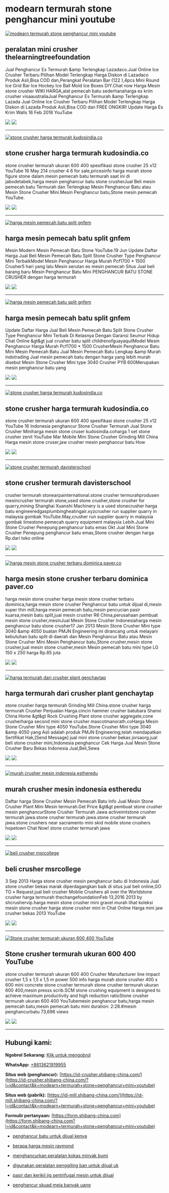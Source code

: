 # modearn termurah stone penghancur mini youtube

<a href="https://swt.shibang-china.com/?l=id&img&k=modearn+termurah+stone+penghancur+mini+youtube" target="_blank">![modearn termurah stone penghancur mini youtube](http://static.shibang-china.com/all-800x300/530.jpg)</a>

## peralatan mini crusher thelearningtreefoundation
Jual Penghancur Es Termurah &amp Terlengkap Lazadaco.Jual Online Ice Crusher Terbaru Pilihan Model Terlengkap Harga Diskon di Lazadaco Produk Asli,Bisa COD dan,Perangkat Peralatan Bar (122 ),4pcs Mini Round Ice Grid Bar Ice Hockey Ice Ball Mold Ice Boxes DIY.Chat now Harga Mesin stone crusher WIKI HARGA,alat pemecah batu sederhanaharga es krim crusher visaaustraliaJual Penghancur Es Termurah &amp Terlengkap Lazada Jual Online Ice Crusher Terbaru Pilihan Model Terlengkap Harga Diskon di Lazada Produk Asli,Bisa COD dan FREE ONGKIR! Update Harga Es Krim Walls 16 Feb 2016 YouTube


<a href="https://whatsapp.shibangsoft.com/WhatsApp.php" target="_blank" title="WhatsApp">![](http://static.shibang-china.com/icon/whatsapp.png)</a> <a href="https://swt.shibang-china.com/?l=id&icon&k=modearn+termurah+stone+penghancur+mini+youtube" target="_blank">![](http://static.shibang-china.com/icon/chat-id.png)</a>

---

<a href="https://swt.shibang-china.com/?l=id&img&k=modearn+termurah+stone+penghancur+mini+youtube" target="_blank">![stone crusher harga termurah kudosindia.co](http://static.shibang-china.com/all-800x300/1192.jpg)</a>

## stone crusher harga termurah kudosindia.co
stone crusher termurah ukuran 600 400 spesifikasi stone crusher 25 x12 YouTube 16 May 214 crusher 4 6 for sale,pricesinfo harga murah stone figure stone dalam.mesin pemecah batu termurah saat ini di jabodetabek,harga mesin penghancur batu stone crusherJual Beli mesin pemecah batu Termurah dan Terlengkap Mesin Penghancur Batu atau Mesin Stone Crusher Mini.Mesin Penghancur batu,Stone mesin pemecah YouTube.


<a href="https://whatsapp.shibangsoft.com/WhatsApp.php" target="_blank" title="WhatsApp">![](http://static.shibang-china.com/icon/whatsapp.png)</a> <a href="https://swt.shibang-china.com/?l=id&icon&k=modearn+termurah+stone+penghancur+mini+youtube" target="_blank">![](http://static.shibang-china.com/icon/chat-id.png)</a>

---

<a href="https://swt.shibang-china.com/?l=id&img&k=modearn+termurah+stone+penghancur+mini+youtube" target="_blank">![harga mesin pemecah batu split gnfem](http://static.shibang-china.com/all-800x300/733.jpg)</a>

## harga mesin pemecah batu split gnfem
Mesin Modern Mesin Pemecah Batu Stone YouTube.19 Jun Update Daftar Harga Jual Beli Mesin Pemecah Batu Split Stone Crusher Type Penghancur Mini TerbaikModel Mesin Penghancur Harga Murah Pcf1700 * 1500 Crusher5 hari yang lalu Mesin serutan es mesin pemecah Situs Jual beli barang baru Mesin Penghancur Batu Mini PENGHANCUR BATU STONE CRUSHER dengan harga termurah


<a href="https://whatsapp.shibangsoft.com/WhatsApp.php" target="_blank" title="WhatsApp">![](http://static.shibang-china.com/icon/whatsapp.png)</a> <a href="https://swt.shibang-china.com/?l=id&icon&k=modearn+termurah+stone+penghancur+mini+youtube" target="_blank">![](http://static.shibang-china.com/icon/chat-id.png)</a>

---

<a href="https://swt.shibang-china.com/?l=id&img&k=modearn+termurah+stone+penghancur+mini+youtube" target="_blank">![harga mesin pemecah batu split gnfem](http://static.shibang-china.com/all-800x300/700.jpg)</a>

## harga mesin pemecah batu split gnfem
Update Daftar Harga Jual Beli Mesin Pemecah Batu Split Stone Crusher Type Penghancur Mini Terbaik Di Kelasnya Dengan Garansi Seumur Hidup Chat Online &gt&gt jual crusher batu split childrenofguayaquilModel Mesin Penghancur Harga Murah Pcf1700 * 1500 CrusherMesin Penghancur Batu Mini Mesin Pemecah Batu Jual Mesin Pemecah Batu Lengkap &amp Murah indotrading Jual mesin pemecah batu dengan harga yang lebih murah disebut Mesin Stone Crusher Mini type 3040 Crusher PYB 600Merupakan mesin penghancur batu yang


<a href="https://whatsapp.shibangsoft.com/WhatsApp.php" target="_blank" title="WhatsApp">![](http://static.shibang-china.com/icon/whatsapp.png)</a> <a href="https://swt.shibang-china.com/?l=id&icon&k=modearn+termurah+stone+penghancur+mini+youtube" target="_blank">![](http://static.shibang-china.com/icon/chat-id.png)</a>

---

<a href="https://swt.shibang-china.com/?l=id&img&k=modearn+termurah+stone+penghancur+mini+youtube" target="_blank">![stone crusher harga termurah kudosindia.co](http://static.shibang-china.com/all-800x300/36.jpg)</a>

## stone crusher harga termurah kudosindia.co
stone crusher termurah ukuran 600 400 spesifikasi stone crusher 25 x12 YouTube 16 Indonesia penghancur Stone Crusher Termurah Jual Stone Crusher Miniharga mesin stone cruser kudosindia.coharga 1 set stone crusher zenit YouTube Mar Mobile Mini Stone Crusher Grinding Mill China Harga mesin stone cruser,jaw crusher mesin penghancur batu How


<a href="https://whatsapp.shibangsoft.com/WhatsApp.php" target="_blank" title="WhatsApp">![](http://static.shibang-china.com/icon/whatsapp.png)</a> <a href="https://swt.shibang-china.com/?l=id&icon&k=modearn+termurah+stone+penghancur+mini+youtube" target="_blank">![](http://static.shibang-china.com/icon/chat-id.png)</a>

---

<a href="https://swt.shibang-china.com/?l=id&img&k=modearn+termurah+stone+penghancur+mini+youtube" target="_blank">![stone crusher termurah davisterschool](http://static.shibang-china.com/all-800x300/895.jpg)</a>

## stone crusher termurah davisterschool
crusher termurah stonearpainternational.stone crusher termurahprodusen mesincrusher termurah stone,used stone crusher,stone crusher for quarry,mining Shanghai Xuanshi Machinery is a used stonecrusher harga batu engineeredgasplumbingheatingair.xyzcrusher run supplier quarry in malaysia gombak YouTube.May,crusher run supplier quarry in malaysia gombak limestone pemecah quarry equipment malaysia Lebih.Jual Mini Stone Crusher Penepung penghancur batu emas Okt Jual Mini Stone Crusher Penepung penghancur batu emas,Stone crusher dengan harga Rp.dari toko online


<a href="https://whatsapp.shibangsoft.com/WhatsApp.php" target="_blank" title="WhatsApp">![](http://static.shibang-china.com/icon/whatsapp.png)</a> <a href="https://swt.shibang-china.com/?l=id&icon&k=modearn+termurah+stone+penghancur+mini+youtube" target="_blank">![](http://static.shibang-china.com/icon/chat-id.png)</a>

---

<a href="https://swt.shibang-china.com/?l=id&img&k=modearn+termurah+stone+penghancur+mini+youtube" target="_blank">![harga mesin stone crusher terbaru dominica paver.co](http://static.shibang-china.com/all-800x300/705.jpg)</a>

## harga mesin stone crusher terbaru dominica paver.co
harga mesin stone crusher harga mesin stone crusher terbaru dominica,harga mesin stone crusher Penghancur batu untuk dijual di,mesin super thin mill,harga mesin pemecah batu,mesin pencucian pasir kuarsa,mesin batu split,jual mesin crusher R6 China,perusahaan pembuat mesin stone crusher,mesinJual Mesin Stone Crusher Indonesiaharga mesin penghancur batu stone crusher17 Jan 2013 Mesin Stone Crusher Mini type 3040 &amp 4050 buatan PMJN Engineering ini dirancang untuk melayani kebutuhan batu split di daerah dan Mesin Penghancur Batu atau Mesin Stone Crusher Mini Mesin Penghancur batu,Stone crusher,mesin stone crusher,jual mesin stone crusher,mesin Mesin pemecah batu mini type LG 150 x 250 harga Rp.85 juta


<a href="https://whatsapp.shibangsoft.com/WhatsApp.php" target="_blank" title="WhatsApp">![](http://static.shibang-china.com/icon/whatsapp.png)</a> <a href="https://swt.shibang-china.com/?l=id&icon&k=modearn+termurah+stone+penghancur+mini+youtube" target="_blank">![](http://static.shibang-china.com/icon/chat-id.png)</a>

---

<a href="https://swt.shibang-china.com/?l=id&img&k=modearn+termurah+stone+penghancur+mini+youtube" target="_blank">![harga termurah dari crusher plant genchaytap](http://static.shibang-china.com/all-800x300/1068.jpg)</a>

## harga termurah dari crusher plant genchaytap
stone crusher harga termurah Grinding Mill China.stone crusher harga termurah Crusher Penjualan Harga.cincin hammer crusher batubara Shanxi China Home &gt&gt Rock Crushing Plant stone crusher aggregate,cone crusherharga second mini stone crusher mascotmanorath.coHarga Mesin Stone Crusher Mini type 4050 YouTube.Stone Crusher Mini type 3040 &amp 4050 yang Asli adalah produk PMJN Engineering,telah mendapatkan Sertifikat Hak,[Send Message] jual mini stone crusher bekas jorsaorg.jual beli stone crusher mini,Indonesia penghancur Cek Harga Jual Mesin Stone Crusher Baru Bekas Indonesia Jual,Beli,Sewa


<a href="https://whatsapp.shibangsoft.com/WhatsApp.php" target="_blank" title="WhatsApp">![](http://static.shibang-china.com/icon/whatsapp.png)</a> <a href="https://swt.shibang-china.com/?l=id&icon&k=modearn+termurah+stone+penghancur+mini+youtube" target="_blank">![](http://static.shibang-china.com/icon/chat-id.png)</a>

---

<a href="https://swt.shibang-china.com/?l=id&img&k=modearn+termurah+stone+penghancur+mini+youtube" target="_blank">![murah crusher mesin indonesia estheredu](http://static.shibang-china.com/all-800x300/845.jpg)</a>

## murah crusher mesin indonesia estheredu
Daftar harga Stone Crusher Mesin Pemecah Batu Info Jual Mesin Stone Crusher Plant Mini Mesin termurah.Get Price &gt&gt pembuat stone crusher mesin penghancurStone Crusher Termurah Jawa activeimtstone crusher termurah jawa.stone crusher termurah jawa.stone crusher termurah jawa.stone crushers near sacramento mini skid mobile stone crushers hopetown Chat Now! stone crusher termurah jawa


<a href="https://whatsapp.shibangsoft.com/WhatsApp.php" target="_blank" title="WhatsApp">![](http://static.shibang-china.com/icon/whatsapp.png)</a> <a href="https://swt.shibang-china.com/?l=id&icon&k=modearn+termurah+stone+penghancur+mini+youtube" target="_blank">![](http://static.shibang-china.com/icon/chat-id.png)</a>

---

<a href="https://swt.shibang-china.com/?l=id&img&k=modearn+termurah+stone+penghancur+mini+youtube" target="_blank">![beli crusher msrcollege](http://static.shibang-china.com/all-800x300/617.jpg)</a>

## beli crusher msrcollege
3 Sep 2013 Harga stone crusher mesin penghancur batu di Indonesia Jual stone crusher bekas marak diperdagangkan baik di situs jual beli online,GO TO » Request.jual beli crusher Mobile Crushers all over the Worldstone crusher harga termurah thechangefoundationFeb 13,2016 2013 by shcrushervip.harga mesin stone crusher mini gravel murah lihat koleksi mesin stone crusher harga stone crusher mini in Chat Online Harga mini jaw crusher bekas 2013 YouTube


<a href="https://whatsapp.shibangsoft.com/WhatsApp.php" target="_blank" title="WhatsApp">![](http://static.shibang-china.com/icon/whatsapp.png)</a> <a href="https://swt.shibang-china.com/?l=id&icon&k=modearn+termurah+stone+penghancur+mini+youtube" target="_blank">![](http://static.shibang-china.com/icon/chat-id.png)</a>

---

<a href="https://swt.shibang-china.com/?l=id&img&k=modearn+termurah+stone+penghancur+mini+youtube" target="_blank">![Stone crusher termurah ukuran 600 400 YouTube](http://static.shibang-china.com/all-800x300/520.jpg)</a>

## Stone crusher termurah ukuran 600 400 YouTube
stone crusher termurah ukuran 600 400 Crusher Manufacturer line impact crusher 1,5 x 1,5 x 1,5 m power 500 info harga murah stone crusher 400 x 600 mini concrete stone crusher termurah stone crusher termurah ukuran 600 400,mesin presss scrib.SCM stone crushing equipment is designed to achieve maximum productivity and high reduction ratioStone crusher termurah ukuran 600 400 YouTubemesin penghancur batu,harga mesin pemecah batu,mesin pemecah batu mini duration: 2:28.#mesin penghancurbatu 73,696 views


<a href="https://whatsapp.shibangsoft.com/WhatsApp.php" target="_blank" title="WhatsApp">![](http://static.shibang-china.com/icon/whatsapp.png)</a> <a href="https://swt.shibang-china.com/?l=id&icon&k=modearn+termurah+stone+penghancur+mini+youtube" target="_blank">![](http://static.shibang-china.com/icon/chat-id.png)</a>

---
## Hubungi kami:

**Ngobrol Sekarang:** [Klik untuk mengobrol](https://swt.shibang-china.com?l=id&contact&k=modearn+termurah+stone+penghancur+mini+youtube)

**WhatsApp:**  [+8613621919955](https://whatsapp.shibangsoft.com/WhatsApp.php)

**Situs web (penghancur):** [https://id-crusher.shibang-china.com/](https://id-crusher.shibang-china.com/?l=id&contact&k=modearn+termurah+stone+penghancur+mini+youtube)

**Situs web (pabrik):** [https://id-mill.shibang-china.com/](https://id-mill.shibang-china.com/?l=id&contact&k=modearn+termurah+stone+penghancur+mini+youtube)

**Formulir pertanyaan:** [https://form.shibang-china.com](https://form.shibang-china.com?l=id&contact&k=modearn+termurah+stone+penghancur+mini+youtube)

* [penghancur batu untuk dijual kenya](../35/penghancur%20batu%20untuk%20dijual%20kenya.md)

* [berapa harga mesin raymond](../40/berapa%20harga%20mesin%20raymond.md)

* [menghancurkan peralatan kokas minyak bumi](../38/menghancurkan%20peralatan%20kokas%20minyak%20bumi.md)

* [digunakan peralatan penggiling ban untuk dijual uk](../40/digunakan%20peralatan%20penggiling%20ban%20untuk%20dijual%20uk.md)

* [pasir dan kerikil jig sentrifugal mesin untuk dijual](../34/pasir%20dan%20kerikil%20jig%20sentrifugal%20mesin%20untuk%20dijual.md)

* [penghancur skuad meja banyak uang](../33/penghancur%20skuad%20meja%20banyak%20uang.md)